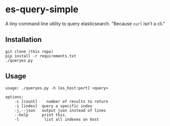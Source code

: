 es-query-simple
===============

A tiny command line utility to query elasticsearch. "Because `curl` isn't a cli."

Installation
-------

```
git clone (this repo)
pip install -r requirements.txt
./queryes.py
```

Usage
-------

```
usage: ./queryes.py -h [es_host:port] <query>

options:
    -c [count]    number of results to return
    -i [index]  query a specific index
    -j,--json   output json instead of lines
    --help      print this.
    -l           list all indexes on host
```
